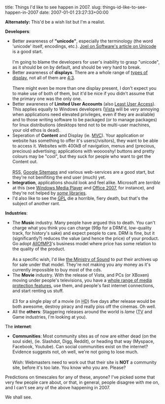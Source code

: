 title: Things I'd like to see happen in 2007.
slug: things-id-like-to-see-happen-in-2007
date: 2007-01-01 23:27:33+00:00

<strong>Alternately:</strong> This'd be a wish list but I'm a realist.

<strong>Developers</strong>:
<ul>	<li>Better awareness of <strong>"unicode"</strong>, especially the terminology (the word 'unicode' itself, encodings, etc.). <a href="http://www.joelonsoftware.com/articles/Unicode.html">Joel on Software's article on Unicode</a> is a good start.<br /><br />I'm going to blame the developers for user's inability to grasp "unicode", as it should be on by default, and should be very hard to break.</li>
	<li>Better awareness of <strong>displays</strong>. There are a whole range of <a href="http://en.wikipedia.org/wiki/Computer_display_standard">types of display</a>, not all of them are <a href="http://en.wikipedia.org/wiki/Aspect_ratio_(image)">4:3</a>.<br /><br />There might even be more than one display present, I don't expect you to make use of both of them, but it'd be nice if you didn't assume that the primary one was the only one.</li>
	<li>Better awareness of <strong>Limited User Accounts</strong> (also <a href="http://en.wikipedia.org/wiki/Least_User_Access">Least User Access</a>). This applies equally to Windows developers (<a href="http://www.microsoft.com/Windowsvista/">Vista</a> will be <em>very</em> annoying when applications need elevated privileges, even if they are avaliable) and to those writing software to be packaged (or to manage packages) for linux distributions (desktops tend not to be multi-user machines, your old ethos is dead).</li>
	<li>Seperation of <strong>Content</strong> and Display (ie. <a href="http://en.wikipedia.org/wiki/Model-view-controller" title="Model, View, Controller">MVC</a>). Your application or website has something to offer it's users(/visitors), they want to be able to access it. Websites with 400kB of navigation, menus and (precious, precious) advertising; applications with wooooshy! buttons and pretty colours may be "cool", but they suck for people who want to get the Content out.<br /><br /><abbr title="Really Simple Syndication">RSS</abbr>, <a href="http://google.com/sitemaps">Google Sitemaps</a> and various web-services are a good start, but they're not benifiting the end user (much) yet.</li>
	<li><strong>Integration</strong>, applications should look and feel alike. Microsoft are <em>terrible</em> at this (see <a href="http://www.microsoft.com/windows/windowsmedia/default.mspx">Windows Media Player</a> and <a href="http://office.microsoft.com/products">Office 2007</a>, for instance), and they're not helped by <a href="http://www.trolltech.com/products/qt"><em>some</em> libraries</a>.</li>
	<li>I'd also like to see the <a href="http://www.gnu.org/copyleft/gpl.html"><abbr title="General Public License">GPL</abbr></a> die a horrible, fiery death, but that's the subject of another rant.</li>
</ul>

<strong>Industries</strong>:
<ul>	<li>The <strong>Music</strong> industry. Many people have argued this to death. You can't charge what you think you can charge (99p for a DRM'd, low-quality track, for history's sake) and expect people to care. DRM is fine, but it (significantly?) reduces the value (and hence the price) of your product. Go adopt <a href="http://www.allofmp3.com/">AllOfMP3</a>'s business model where price has some relation to the quality of the product.<br /><br />As a specific wish, I'd like <a href="http://www.ministryofsound.com/">the Ministry of Sound</a> to put their archives up for sale under that model. They're not making you any money as it's currently impossible to buy most of the cds.</li>
	<li>The <strong>Movie</strong> industry. With the release of Vista, and PCs (or XBoxen) moving under people's televisions, you have a <a href="http://en.wikipedia.org/wiki/High-Bandwidth_Digital_Content_Protection" title="High-Bandwidth Digital Content Protection">whole range of media protection features</a>, use them, and people's fast internet connections, and start renting us stuff.<br /><br />£3 for a single play of a movie (in <abbr title="High Definition">HD</abbr>) five days after release would be both awesome, destroy piracy and really piss off the cinemas. Oh well.</li>
	<li>All the <strong>others</strong>: Staggering releases around the world is <em>lame</em> (<abbr title="television">TV</abbr> and Game industries, I'm looking at you).</li>
</ul>


The <strong>internet</strong>:

<ul>	<li><strong>Communities</strong>: Most community sites as of now are either dead (on the soul side), (ie. Slashdot, Digg, Reddit), or heading that way (Myspace, Facebook, Youtube). Can social communities exist on the internet? Evidence suggests not, oh well, we're not going to lose much.<br /><br />Wish: Webmasters need to work out that their site is <strong>NOT</strong> a community site, before it's too late. You know who you are. Please?</li>
</ul>

Predictions on timescales for any of these, anyone? I've picked some that very few people care about, or that, in general, people disagree with me on, and I can't see any of the above happening in 2007. 

We shall see.